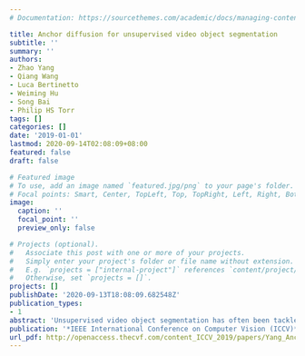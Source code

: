 ```yaml
---
# Documentation: https://sourcethemes.com/academic/docs/managing-content/

title: Anchor diffusion for unsupervised video object segmentation
subtitle: ''
summary: ''
authors:
- Zhao Yang
- Qiang Wang
- Luca Bertinetto
- Weiming Hu
- Song Bai
- Philip HS Torr
tags: []
categories: []
date: '2019-01-01'
lastmod: 2020-09-14T02:08:09+08:00
featured: false
draft: false

# Featured image
# To use, add an image named `featured.jpg/png` to your page's folder.
# Focal points: Smart, Center, TopLeft, Top, TopRight, Left, Right, BottomLeft, Bottom, BottomRight.
image:
  caption: ''
  focal_point: ''
  preview_only: false

# Projects (optional).
#   Associate this post with one or more of your projects.
#   Simply enter your project's folder or file name without extension.
#   E.g. `projects = ["internal-project"]` references `content/project/deep-learning/index.md`.
#   Otherwise, set `projects = []`.
projects: []
publishDate: '2020-09-13T18:08:09.682548Z'
publication_types:
- 1
abstract: 'Unsupervised video object segmentation has often been tackled by methods based on recurrent neural networks and optical flow. Despite their complexity, these kinds of approach tend to favour short-term temporal dependencies and are thus prone to accumulating inaccuracies, which cause drift over time. Moreover, simple (static) image segmentation models, alone, can perform competitively against these methods, which further suggests that the way temporal dependencies are modelled should be reconsidered. Motivated by these observations, in this paper we explore simple yet effective strategies to model long-term temporal dependencies. Inspired by the non-local operators, we introduce a technique to establish dense correspondences between pixel embeddings of a reference "anchor" frame and the current one. This allows the learning of pairwise dependencies at arbitrarily long distances without conditioning on intermediate frames. Without online supervision, our approach can suppress the background and precisely segment the foreground object even in challenging scenarios, while maintaining consistent performance over time. With a mean IoU of 81.7%, our method ranks first on the DAVIS-2016 leaderboard of unsupervised methods, while still being competitive against state-of-the-art online semi-supervised approaches. We further evaluate our method on the FBMS dataset and the video saliency dataset ViSal, showing results competitive with the state of the art.'
publication: '*IEEE International Conference on Computer Vision (ICCV)*'
url_pdf: http://openaccess.thecvf.com/content_ICCV_2019/papers/Yang_Anchor_Diffusion_for_Unsupervised_Video_Object_Segmentation_ICCV_2019_paper.pdf
---
```

